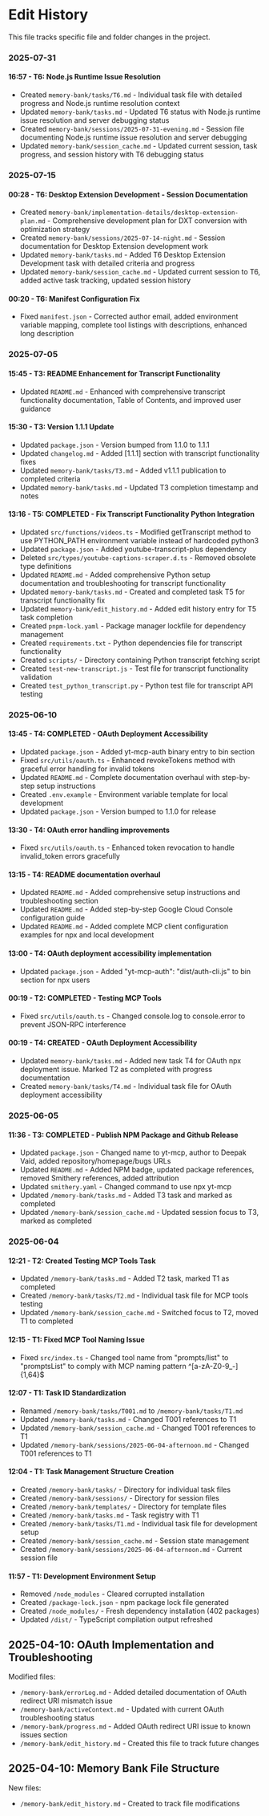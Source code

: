 # Edit History

This file tracks specific file and folder changes in the project.

### 2025-07-31

#### 16:57 - T6: Node.js Runtime Issue Resolution
- Created `memory-bank/tasks/T6.md` - Individual task file with detailed progress and Node.js runtime resolution context
- Updated `memory-bank/tasks.md` - Updated T6 status with Node.js runtime issue resolution and server debugging status
- Created `memory-bank/sessions/2025-07-31-evening.md` - Session file documenting Node.js runtime issue resolution and server debugging
- Updated `memory-bank/session_cache.md` - Updated current session, task progress, and session history with T6 debugging status

### 2025-07-15

#### 00:28 - T6: Desktop Extension Development - Session Documentation
- Created `memory-bank/implementation-details/desktop-extension-plan.md` - Comprehensive development plan for DXT conversion with optimization strategy
- Created `memory-bank/sessions/2025-07-14-night.md` - Session documentation for Desktop Extension development work
- Updated `memory-bank/tasks.md` - Added T6 Desktop Extension Development task with detailed criteria and progress
- Updated `memory-bank/session_cache.md` - Updated current session to T6, added active task tracking, updated session history

#### 00:20 - T6: Manifest Configuration Fix
- Fixed `manifest.json` - Corrected author email, added environment variable mapping, complete tool listings with descriptions, enhanced long description

### 2025-07-05

#### 15:45 - T3: README Enhancement for Transcript Functionality
- Updated `README.md` - Enhanced with comprehensive transcript functionality documentation, Table of Contents, and improved user guidance

#### 15:30 - T3: Version 1.1.1 Update
- Updated `package.json` - Version bumped from 1.1.0 to 1.1.1
- Updated `changelog.md` - Added [1.1.1] section with transcript functionality fixes
- Updated `memory-bank/tasks/T3.md` - Added v1.1.1 publication to completed criteria
- Updated `memory-bank/tasks.md` - Updated T3 completion timestamp and notes

#### 13:16 - T5: COMPLETED - Fix Transcript Functionality Python Integration
- Updated `src/functions/videos.ts` - Modified getTranscript method to use PYTHON_PATH environment variable instead of hardcoded python3
- Updated `package.json` - Added youtube-transcript-plus dependency
- Deleted `src/types/youtube-captions-scraper.d.ts` - Removed obsolete type definitions
- Updated `README.md` - Added comprehensive Python setup documentation and troubleshooting for transcript functionality
- Updated `memory-bank/tasks.md` - Created and completed task T5 for transcript functionality fix
- Updated `memory-bank/edit_history.md` - Added edit history entry for T5 task completion
- Created `pnpm-lock.yaml` - Package manager lockfile for dependency management
- Created `requirements.txt` - Python dependencies file for transcript functionality
- Created `scripts/` - Directory containing Python transcript fetching script
- Created `test-new-transcript.js` - Test file for transcript functionality validation
- Created `test_python_transcript.py` - Python test file for transcript API testing

### 2025-06-10

#### 13:45 - T4: COMPLETED - OAuth Deployment Accessibility
- Updated `package.json` - Added yt-mcp-auth binary entry to bin section
- Fixed `src/utils/oauth.ts` - Enhanced revokeTokens method with graceful error handling for invalid tokens
- Updated `README.md` - Complete documentation overhaul with step-by-step setup instructions
- Created `.env.example` - Environment variable template for local development
- Updated `package.json` - Version bumped to 1.1.0 for release

#### 13:30 - T4: OAuth error handling improvements
- Fixed `src/utils/oauth.ts` - Enhanced token revocation to handle invalid_token errors gracefully

#### 13:15 - T4: README documentation overhaul
- Updated `README.md` - Added comprehensive setup instructions and troubleshooting section
- Updated `README.md` - Added step-by-step Google Cloud Console configuration guide
- Updated `README.md` - Added complete MCP client configuration examples for npx and local development

#### 13:00 - T4: OAuth deployment accessibility implementation
- Updated `package.json` - Added "yt-mcp-auth": "dist/auth-cli.js" to bin section for npx users

#### 00:19 - T2: COMPLETED - Testing MCP Tools
- Fixed `src/utils/oauth.ts` - Changed console.log to console.error to prevent JSON-RPC interference

#### 00:19 - T4: CREATED - OAuth Deployment Accessibility  
- Updated `memory-bank/tasks.md` - Added new task T4 for OAuth npx deployment issue. Marked T2 as completed with progress documentation
- Created `memory-bank/tasks/T4.md` - Individual task file for OAuth deployment accessibility

### 2025-06-05

#### 11:36 - T3: COMPLETED - Publish NPM Package and Github Release
- Updated `package.json` - Changed name to yt-mcp, author to Deepak Vaid, added repository/homepage/bugs URLs
- Updated `README.md` - Added NPM badge, updated package references, removed Smithery references, added attribution
- Updated `smithery.yaml` - Changed command to use npx yt-mcp
- Updated `/memory-bank/tasks.md` - Added T3 task and marked as completed
- Updated `/memory-bank/session_cache.md` - Updated session focus to T3, marked as completed

### 2025-06-04

#### 12:21 - T2: Created Testing MCP Tools Task
- Updated `/memory-bank/tasks.md` - Added T2 task, marked T1 as completed
- Created `/memory-bank/tasks/T2.md` - Individual task file for MCP tools testing
- Updated `/memory-bank/session_cache.md` - Switched focus to T2, moved T1 to completed

#### 12:15 - T1: Fixed MCP Tool Naming Issue
- Fixed `src/index.ts` - Changed tool name from "prompts/list" to "promptsList" to comply with MCP naming pattern ^[a-zA-Z0-9_-]{1,64}$

#### 12:07 - T1: Task ID Standardization  
- Renamed `/memory-bank/tasks/T001.md` to `/memory-bank/tasks/T1.md`
- Updated `/memory-bank/tasks.md` - Changed T001 references to T1
- Updated `/memory-bank/session_cache.md` - Changed T001 references to T1  
- Updated `/memory-bank/sessions/2025-06-04-afternoon.md` - Changed T001 references to T1

#### 12:04 - T1: Task Management Structure Creation
- Created `/memory-bank/tasks/` - Directory for individual task files
- Created `/memory-bank/sessions/` - Directory for session files
- Created `/memory-bank/templates/` - Directory for template files
- Created `/memory-bank/tasks.md` - Task registry with T1
- Created `/memory-bank/tasks/T1.md` - Individual task file for development setup
- Created `/memory-bank/session_cache.md` - Session state management
- Created `/memory-bank/sessions/2025-06-04-afternoon.md` - Current session file

#### 11:57 - T1: Development Environment Setup
- Removed `/node_modules` - Cleared corrupted installation
- Created `/package-lock.json` - npm package lock file generated
- Created `/node_modules/` - Fresh dependency installation (402 packages)
- Updated `/dist/` - TypeScript compilation output refreshed

## 2025-04-10: OAuth Implementation and Troubleshooting

Modified files:
- `/memory-bank/errorLog.md` - Added detailed documentation of OAuth redirect URI mismatch issue
- `/memory-bank/activeContext.md` - Updated with current OAuth troubleshooting status
- `/memory-bank/progress.md` - Added OAuth redirect URI issue to known issues section
- `/memory-bank/edit_history.md` - Created this file to track future changes

## 2025-04-10: Memory Bank File Structure

New files:
- `/memory-bank/edit_history.md` - Created to track file modifications